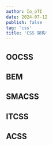 ```yaml
---
author: Io_oTI
date: 2024-07-12
publish: false
tag: 'css'
title: 'CSS 架构'
---
```


## OOCSS

## BEM

## SMACSS

## ITCSS

## ACSS
